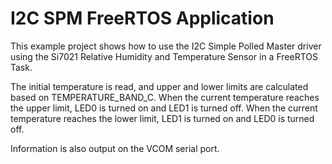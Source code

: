 # I2C SPM FreeRTOS Application


This example project shows how to use the I2C Simple Polled Master driver using the Si7021 Relative Humidity and Temperature Sensor in a FreeRTOS Task.


The initial temperature is read, and upper and lower limits are calculated based on TEMPERATURE\_BAND\_C. When the current temperature reaches the upper limit, LED0 is turned on and LED1 is turned off. When the current temperature reaches the lower limit, LED1 is turned on and LED0 is turned off.


Information is also output on the VCOM serial port.

